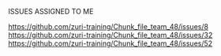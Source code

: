 ISSUES ASSIGNED TO ME

https://github.com/zuri-training/Chunk_file_team_48/issues/8
https://github.com/zuri-training/Chunk_file_team_48/issues/32
https://github.com/zuri-training/Chunk_file_team_48/issues/52
